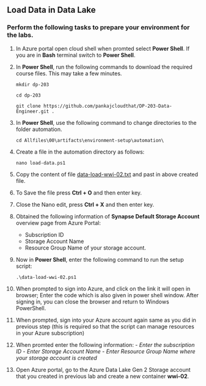## Load Data in Data Lake

### Perform the following tasks to prepare your environment for the labs.

1. In Azure portal open cloud shell when promted select **Power Shell**. If you are in **Bash** terminal switch to **Power Shell**.

2. In **Power Shell**, run the following commands to download the required course files. This may take a few minutes.

    ```
    mkdir dp-203

    cd dp-203

    git clone https://github.com/pankajcloudthat/DP-203-Data-Engineer.git .
    ```

3. In **Power Shell**, use the following command to change directories to the folder automation.
    ```
    cd Allfiles\00\artifacts\environment-setup\automation\
    ```

4. Create a file in the automation directory as follows:
   ```
   nano load-data.ps1
   ```
   
5. Copy the content of file [data-load-wwi-02.txt](https://raw.githubusercontent.com/pankajacks/azdata/refs/heads/main/data-load-wwi-02.txt) and past in above created file.
6. To Save the file press **Ctrl + O** and then enter key.
7. Close the Nano edit, press **Ctrl + X** and then enter key.
8. Obtained the following information of **Synapse Default Storage Account** overview page from Azure Portal:
   - Subscription ID
   - Storage Account Name
   - Resource Group Name of your storage account.

9. Now in **Power Shell**, enter the following command to run the setup script:
        
    ```
    .\data-load-wwi-02.ps1
    ```

10. When prompted to sign into Azure, and click on the link it will open in browser; Enter the code which is also given in power shell window. After signing in, you can close the browser and return to Windows PowerShell.

11. When prompted, sign into your Azure account again same as you did in previous step (this is required so that the script can manage resources in your Azure subscription)

12. When promted enter the following information:
        - *Enter the subscription ID*
        - *Enter Storage Account Name*
        - *Enter Resource Group Name where your storage account is created*


7. Open Azure portal, go to the Azure Data Lake Gen 2 Storage account that you created in previous lab and create a new container **wwi-02**.


    
